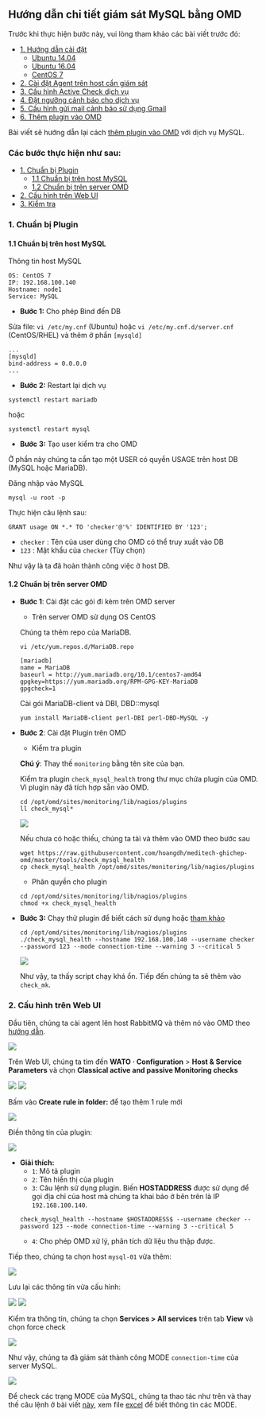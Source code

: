 ## Hướng dẫn chi tiết giám sát MySQL bằng OMD

Trước khi thực hiện bước này, vui lòng tham khảo các bài viết trước đó: 

- [1. Hướng dẫn cài đặt](../README.md#1)
	- [Ubuntu 14.04](1.3.Setup-OMD-U14.04.md)
	- [Ubuntu 16.04](1.2.Setup-OMD-U16.04.md)
	- [CentOS 7](1.1.Setup-OMD-CentOS7.md)
- [2. Cài đặt Agent trên host cần giám sát](2.Install-agent.md)
- [3. Cấu hình Active Check dịch vụ](3.Active-check.md)
- [4. Đặt ngưỡng cảnh báo cho dịch vụ](4.Set-threshold.md)
- [5. Cấu hình gửi mail cảnh báo sử dụng Gmail](5.Send-Noitify.md)
- [6. Thêm plugin vào OMD](6.Add-plugins.md)

Bài viết sẽ hướng dẫn lại cách [thêm plugin vào OMD](6.Add-plugins.md) với dịch vụ MySQL.

### Các bước thực hiện như sau:

- [1. Chuẩn bị Plugin](#1)
	- [1.1 Chuẩn bị trên host MySQL](1.1)
	- [1.2 Chuẩn bị trên server OMD](#1.2)
- [2. Cấu hình trên Web UI](#2)
- [3. Kiểm tra](#3)

<a name="1" ></a>
### 1. Chuẩn bị Plugin

<a name="1.1" ></a>
#### 1.1 Chuẩn bị trên host MySQL

Thông tin host MySQL

```
OS: CentOS 7
IP: 192.168.100.140
Hostname: node1
Service: MySQL
```

- **Bước 1:** Cho phép Bind đến DB

Sửa file: `vi /etc/my.cnf` (Ubuntu) hoặc `vi /etc/my.cnf.d/server.cnf` (CentOS/RHEL) và thêm ở phần `[mysqld]`

```
...
[mysqld]
bind-address = 0.0.0.0
...
```

- **Bước 2:** Restart lại dịch vụ

```
systemctl restart mariadb
```

hoặc 

```
systemctl restart mysql
```

- **Bước 3:** Tạo user kiểm tra cho OMD

Ở phần này chúng ta cần tạo một USER có quyền USAGE trên host DB (MySQL hoặc MariaDB).

Đăng nhập vào MySQL

```
mysql -u root -p
```

Thực hiện câu lệnh sau:

```
GRANT usage ON *.* TO 'checker'@'%' IDENTIFIED BY '123';
```

- `checker` : Tên của user dùng cho OMD có thể truy xuất vào DB
- `123` : Mật khẩu của `checker` (Tùy chọn)

Như vậy là ta đã hoàn thành công việc ở host DB.

<a name="1.2" ></a>
#### 1.2 Chuẩn bị trên server OMD

- **Bước 1**: Cài đặt các gói đi kèm trên OMD server

	- Trên server OMD sử dụng OS CentOS

	Chúng ta thêm repo của MariaDB.
	
	```
	vi /etc/yum.repos.d/MariaDB.repo
	```

	```
	[mariadb]
	name = MariaDB
	baseurl = http://yum.mariadb.org/10.1/centos7-amd64
	gpgkey=https://yum.mariadb.org/RPM-GPG-KEY-MariaDB
	gpgcheck=1
	```
	
	Cài gói MariaDB-client và DBI, DBD::mysql

	```
	yum install MariaDB-client perl-DBI perl-DBD-MySQL -y
	```
	
- **Bước 2**: Cài đặt Plugin trên OMD
	- Kiểm tra plugin
	
	**Chú ý**: Thay thế `monitoring` bằng tên site của bạn.
	
	Kiểm tra plugin `check_mysql_health` trong thư mục chứa plugin của OMD. Vì plugin này đã tích hợp sẵn vào OMD.
	
	```
	cd /opt/omd/sites/monitoring/lib/nagios/plugins
	ll check_mysql*
	```
	
	<img src="../images/26-sql-plugin.png" />
	
	Nếu chưa có hoặc thiếu, chúng ta tải và thêm vào OMD theo bước sau
	
	```
	wget https://raw.githubusercontent.com/hoangdh/meditech-ghichep-omd/master/tools/check_mysql_health
	cp check_mysql_health /opt/omd/sites/monitoring/lib/nagios/plugins
	```
	
	- Phân quyền cho plugin
	
	```
	cd /opt/omd/sites/monitoring/lib/nagios/plugins
	chmod +x check_mysql_health
	```
	
- **Bước 3:** Chạy thử plugin để biết cách sử dụng hoặc [tham khảo](https://gist.github.com/hoangdh/c86dc9d081882ac116322b45399f0442)

	```
	cd /opt/omd/sites/monitoring/lib/nagios/plugins
	./check_mysql_health --hostname 192.168.100.140 --username checker --password 123 --mode connection-time --warning 3 --critical 5
	```
	
	<img src="../images/26-sql-plugin-1.png" />
	
	Như vậy, ta thấy script chạy khá ổn. Tiếp đến chúng ta sẽ thêm vào `check_mk`.

<a name="2" ></a>
### 2. Cấu hình trên Web UI

Đầu tiên, chúng ta cài agent lên host RabbitMQ và thêm nó vào OMD theo [hướng dẫn](2.Install-agent.md#2-cài-đặt-agent-trên-host-giám-sát).

<img src="../images/26-sql-ah-1.png" />

Trên Web UI, chúng ta tìm đến **WATO · Configuration** > **Host & Service Parameters** và chọn **Classical active and passive Monitoring checks**

<img src="../images/25-rb-ah2.png" />

<img src="../images/25-rb-ah3.png" />

Bấm vào **Create rule in folder:** để tạo thêm 1 rule mới

<img src="../images/25-rb-ah4.png" />

Điền thông tin của plugin:

<img src="../images/26-sql-ah-5.png" />

- **Giải thích:**
	- `1`: Mô tả plugin
	- `2`: Tên hiển thị của plugin
	- `3`: Câu lệnh sử dụng plugin. Biến **HOSTADDRESS** được sử dụng để gọi địa chỉ của host mà chúng ta khai báo ở bên trên là IP `192.168.100.140`.
	```
	check_mysql_health --hostname $HOSTADDRESS$ --username checker --password 123 --mode connection-time --warning 3 --critical 5 
	```
	- `4`: Cho phép OMD xử lý, phân tích dữ liệu thu thập được.
	
Tiếp theo, chúng ta chọn host `mysql-01` vừa thêm:
	
<img src="../images/26-sql-ah-6.png" />

Lưu lại các thông tin vừa cấu hình:

<img src="../images/26-sql-ah-7.png" />

<img src="../images/26-sql-ah-8.png" />

Kiểm tra thông tin, chúng ta chọn **Services > All services** trên tab **View** và chọn force check

<img src="../images/26-sql-ah-9.png" />

Như vậy, chúng ta đã giám sát thành công MODE `connection-time` của server MySQL.

<img src="../images/26-sql-ah-10.png" />

Để check các trạng MODE của MySQL, chúng ta thao tác như trên và thay thế câu lệnh ở bài viết [này](https://gist.github.com/hoangdh/c5aab8dc05dca9710d3b98a782251352), xem file [excel](https://goo.gl/shx5jx) để biết thông tin các MODE.